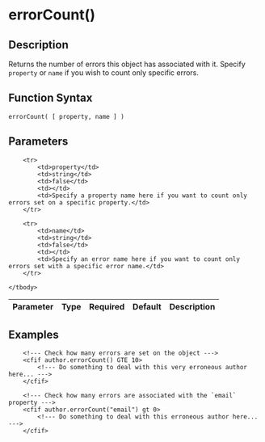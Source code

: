 # errorCount()

## Description
Returns the number of errors this object has associated with it. Specify `property` or `name` if you wish to count only specific errors.

## Function Syntax
	errorCount( [ property, name ] )


## Parameters
<table>
	<thead>
		<tr>
			<th>Parameter</th>
			<th>Type</th>
			<th>Required</th>
			<th>Default</th>
			<th>Description</th>
		</tr>
	</thead>
	<tbody>
		
		<tr>
			<td>property</td>
			<td>string</td>
			<td>false</td>
			<td></td>
			<td>Specify a property name here if you want to count only errors set on a specific property.</td>
		</tr>
		
		<tr>
			<td>name</td>
			<td>string</td>
			<td>false</td>
			<td></td>
			<td>Specify an error name here if you want to count only errors set with a specific error name.</td>
		</tr>
		
	</tbody>
</table>


## Examples
	
		<!--- Check how many errors are set on the object --->
		<cfif author.errorCount() GTE 10>
			<!--- Do something to deal with this very erroneous author here... --->
		</cfif>
		
		<!--- Check how many errors are associated with the `email` property --->
		<cfif author.errorCount("email") gt 0>
			<!--- Do something to deal with this erroneous author here... --->
		</cfif>
